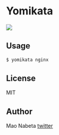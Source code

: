 # Yomikata

![](http://i.imgur.com/biyQJaU.png)

## Usage

```sh
$ yomikata nginx
```

## License

MIT

## Author

Mao Nabeta
[twitter](https://twitter.com/nabetama)
